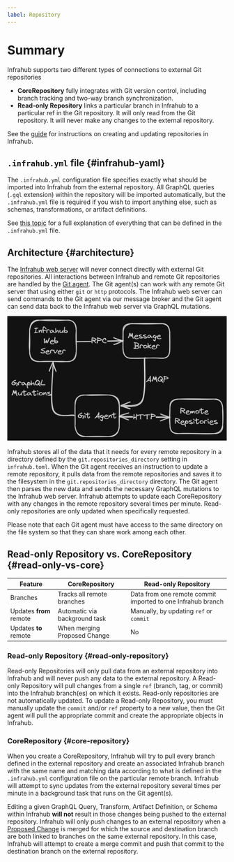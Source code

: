 ```yaml
---
label: Repository
---
```


# Summary

Infrahub supports two different types of connections to external Git repositories
 - **CoreRepository** fully integrates with Git version control, including branch tracking and two-way branch synchronization.
 - **Read-only Repository** links a particular branch in Infrahub to a particular ref in the Git repository. It will only read from the Git repository. It will never make any changes to the external repository.

See the [guide](/guides/repository) for instructions on creating and updating repositories in Infrahub.

## `.infrahub.yml` file {#infrahub-yaml}

The `.infrahub.yml` configuration file specifies exactly what should be imported into Infrahub from the external repository. All GraphQL queries (`.gql` extension) within the repository will be imported automatically, but the `.infrahub.yml` file is required if you wish to import anything else, such as schemas, transformations, or artifact definitions.

See [this topic](/topics/infrahub-yml) for a full explanation of everything that can be defined in the `.infrahub.yml` file.

## Architecture {#architecture}

The [Infrahub web server](/reference/api-server) will never connect directly with external Git repositories. All interactions between Infrahub and remote Git repositories are handled by the [Git agent](/reference/git-agent). The Git agent(s) can work with any remote Git server that using either `git` or `http` protocols. The Infrahub web server can send commands to the Git agent via our message broker and the Git agent can send data back to the Infrahub web server via GraphQL mutations.

![](../media/repository_architecture.png)

Infrahub stores all of the data that it needs for every remote repository in a directory defined by the `git.repositories_directory` setting in `infrahub.toml`. When the Git agent receives an instruction to update a remote repository, it pulls data from the remote repositories and saves it to the filesystem in the `git.repositories_directory` directory. The Git agent then parses the new data and sends the necessary GraphQL mutations to the Infrahub web server. Infrahub attempts to update each CoreRepository with any changes in the remote repository several times per minute. Read-only repositories are only updated when specifically requested. 

Please note that each Git agent must have access to the same directory on the file system so that they can share work among each other.

## Read-only Repository vs. CoreRepository {#read-only-vs-core}

Feature                 | CoreRepository                | Read-only Repository
------------------------|-------------------------------|---------------------
Branches                | Tracks all remote branches    | Data from one remote commit imported to one Infrahub branch
Updates **from** remote | Automatic via background task | Manually, by updating `ref` or `commit`
Updates **to** remote   | When merging Proposed Change  | No

### Read-only Repository {#read-only-repository}

Read-only Repositories will only pull data from an external repository into Infrahub and will never push any data to the external repository. A Read-only Repository will pull changes from a single `ref` (branch, tag, or commit) into the Infrahub branch(es) on which it exists. Read-only repositories are not automatically updated. To update a Read-only Repository, you must manually update the `commit` and/or `ref` property to a new value, then the Git agent will pull the appropriate commit and create the appropriate objects in Infrahub.

### CoreRepository {#core-repository}

When you create a CoreRepository, Infrahub will try to pull every branch defined in the external repository and create an associated Infrahub branch with the same name and matching data according to what is defined in the `.infrahub.yml` configuration file on the particular remote branch. Infrahub will attempt to sync updates from the external repository several times per minute in a background task that runs on the Git agent(s).

Editing a given GraphQL Query, Transform, Artifact Definition, or Schema within Infrahub **will not** result in those changes being pushed to the external repository. Infrahub will only push changes to an external repository when a [Proposed Change](/topics/proposed-change) is merged for which the source and destination branch are both linked to branches on the same external repository. In this case, Infrahub will attempt to create a merge commit and push that commit to the destination branch on the external repository.
